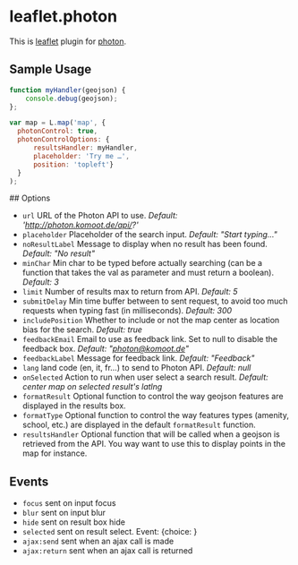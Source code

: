 leaflet.photon
==============

This is [leaflet](http://leafletjs.com/) plugin for [photon](https://github.com/komoot/photon/).

## Sample Usage

```javascript
function myHandler(geojson) {
    console.debug(geojson);
};

var map = L.map('map', {
  photonControl: true,
  photonControlOptions: {
      resultsHandler: myHandler,
      placeholder: 'Try me …',
      position: 'topleft'}
  }
);
```

## Options
- `url` URL of the Photon API to use. *Default: 'http://photon.komoot.de/api/?'*
- `placeholder` Placeholder of the search input. *Default: "Start typing..."*
- `noResultLabel` Message to display when no result has been found. *Default: "No result"*
- `minChar` Min char to be typed before actually searching (can be a function that
   takes the val as parameter and must return a boolean). *Default: 3*
- `limit` Number of results max to return from API. *Default: 5*
- `submitDelay` Min time buffer between to sent request, to avoid too much
  requests when typing fast (in milliseconds). *Default: 300*
- `includePosition` Whether to include or not the map center as location bias
  for the search. *Default: true*
- `feedbackEmail` Email to use as feedback link. Set to null to disable the
  feedback box. *Default: "photon@komoot.de"*
- `feedbackLabel` Message for feedback link. *Default: "Feedback"*
- `lang` land code (en, it, fr…) to send to Photon API. *Default: null*
- `onSelected` Action to run when user select a search result. *Default: center
  map on selected result's latlng*
- `formatResult` Optional function to control the way geojson features are
  displayed in the results box.
- `formatType` Optional function to control the way features types (amenity,
  school, etc.) are displayed in the default `formatResult` function.
- `resultsHandler` Optional function that will be called when a geojson is
  retrieved from the API. You way want to use this to display points in the map
  for instance.


## Events
- `focus` sent on input focus
- `blur` sent on input blur
- `hide` sent on result box hide
- `selected` sent on result select. Event: {choice: <selected geojson feature>}
- `ajax:send` sent when an ajax call is made
- `ajax:return` sent when an ajax call is returned

